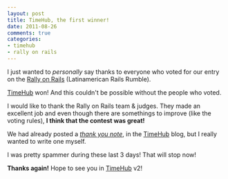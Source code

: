 ```yaml
---
layout: post
title: TimeHub, the first winner!
date: 2011-08-26
comments: true
categories:
- timehub
- rally on rails
---
```

I just wanted to *personally* say thanks to everyone who voted for our entry on
the [Rally on Rails](http://rallyonrails.com) (Latinamerican Rails Rumble).

[TimeHub](http://timehub.net) won! And this couldn't be possible without the
people who voted.

I would like to thank the Rally on Rails team & judges. They made an excellent
job and even though there are somethings to improve (like the voting rules),
**I think that the contest was great!**

We had already posted a *[thank you
note](http://blog.timehub.net/post/9404894926/from-medellin-with-love)*, in
the [TimeHub](http://timehub.net) blog, but I really wanted to write one
myself.

I was pretty spammer during these last 3 days! That will stop now!

**Thanks again!** Hope to see you in [TimeHub](http://timehub.net) v2!
